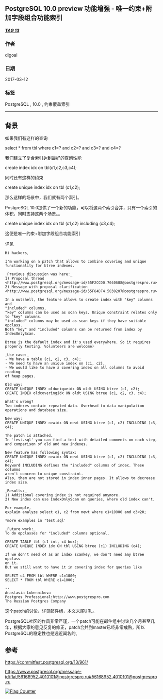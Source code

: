 ## PostgreSQL 10.0 preview 功能增强 - 唯一约束+附加字段组合功能索引  
##### [TAG 13](../class/13.md)
                                                            
### 作者                                                                                                         
digoal                                                       
                                                              
### 日期                                                         
2017-03-12                                                        
                                                          
### 标签                                                       
PostgreSQL , 10.0 , 约束覆盖索引      
                                                            
----                                                      
                                                               
## 背景                                     
如果我们有这样的查询  
  
select * from tbl where c1=? and c2=? and c3=? and c4=?  
  
我们建立了复合索引达到最好的查询性能  
  
create index idx on tbl(c1,c2,c3,c4);  
  
同时还有这样的约束  
  
create unique index idx on tbl (c1,c2);  
  
那么这样的场景中，我们就有两个索引。  
  
PostgreSQL 10.0提供了一个新的功能，可以将这两个索引合并，只有一个索引的体积，同时支持这两个场景。。  
  
create unique index idx on tbl (c1,c2) including (c3,c4);  
  
这便是唯一约束+附加字段组合功能索引  
  
详见  
  
  
```  
Hi hackers,  
  
I'm working on a patch that allows to combine covering and unique   
functionality for btree indexes.  
  
_Previous discussion was here:_  
1) Proposal thread   
<http://www.postgresql.org/message-id/55F2CCD0.7040608@postgrespro.ru>  
2) Message with proposal clarification   
<http://www.postgresql.org/message-id/55F84DF4.5030207@postgrespro.ru>  
  
In a nutshell, the feature allows to create index with "key" columns and   
"included" columns.  
"key" columns can be used as scan keys. Unique constraint relates only   
to "key" columns.  
"included" columns may be used as scan keys if they have suitable opclass.  
Both "key" and "included" columns can be returned from index by   
IndexOnlyScan.  
  
Btree is the default index and it's used everywhere. So it requires   
properly testing. Volunteers are welcome)  
  
_Use case:_  
- We have a table (c1, c2, c3, c4);  
- We need to have an unique index on (c1, c2).  
- We would like to have a covering index on all columns to avoid reading   
of heap pages.  
  
Old way:  
CREATE UNIQUE INDEX olduniqueidx ON oldt USING btree (c1, c2);  
CREATE INDEX oldcoveringidx ON oldt USING btree (c1, c2, c3, c4);  
  
What's wrong?  
Two indexes contain repeated data. Overhead to data manipulation   
operations and database size.  
  
New way:  
CREATE UNIQUE INDEX newidx ON newt USING btree (c1, c2) INCLUDING (c3, c4);  
  
The patch is attached.  
In 'test.sql' you can find a test with detailed comments on each step,   
and comparison of old and new indexes.  
  
New feature has following syntax:  
CREATE UNIQUE INDEX newidx ON newt USING btree (c1, c2) INCLUDING (c3, c4);  
Keyword INCLUDING defines the "included" columns of index. These columns   
aren't concern to unique constraint.  
Also, them are not stored in index inner pages. It allows to decrease   
index size.  
  
_Results:_  
1) Additional covering index is not required anymore.  
2) New index can use IndexOnlyScan on queries, where old index can't.  
  
For example,  
explain analyze select c1, c2 from newt where c1<10000 and c3<20;  
  
*more examples in 'test.sql'  
  
_Future work:_  
To do opclasses for "included" columns optional.  
  
CREATE TABLE tbl (c1 int, c4 box);  
CREATE UNIQUE INDEX idx ON tbl USING btree (c1) INCLUDING (c4);  
  
If we don't need c4 as an index scankey, we don't need any btree opclass   
on it.  
But we still want to have it in covering index for queries like  
  
SELECT c4 FROM tbl WHERE c1=1000;  
SELECT * FROM tbl WHERE c1=1000;  
  
--   
Anastasia Lubennikova  
Postgres Professional:http://www.postgrespro.com  
The Russian Postgres Company  
```  
  
这个patch的讨论，详见邮件组，本文末尾URL。  
  
PostgreSQL社区的作风非常严谨，一个patch可能在邮件组中讨论几个月甚至几年，根据大家的意见反复的修正，patch合并到master已经非常成熟，所以PostgreSQL的稳定性也是远近闻名的。  
            
## 参考            
https://commitfest.postgresql.org/13/961/  
        
https://www.postgresql.org/message-id/flat/56168952.4010101@postgrespro.ru#56168952.4010101@postgrespro.ru          

  
<a rel="nofollow" href="http://info.flagcounter.com/h9V1"  ><img src="http://s03.flagcounter.com/count/h9V1/bg_FFFFFF/txt_000000/border_CCCCCC/columns_2/maxflags_12/viewers_0/labels_0/pageviews_0/flags_0/"  alt="Flag Counter"  border="0"  ></a>  
  
